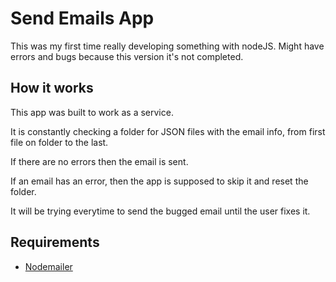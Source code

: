 # Send Emails App
This was my first time really developing something with nodeJS.
Might have errors and bugs because this version it's not completed.

## How it works
This app was built to work as a service.

It is constantly checking a folder for JSON files with the email info, from first file on folder to the last.

If there are no errors then the email is sent.

If an email has an error, then the app is supposed to skip it and reset the folder.

It will be trying everytime to send the bugged email until the user fixes it.

## Requirements
- [Nodemailer](https://github.com/nodemailer/nodemailer)
